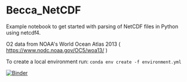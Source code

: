 # Becca_NetCDF

Example notebook to get started with parsing of NetCDF files in Python using netcdf4.

O2 data from NOAA's World Ocean Atlas 2013 ( https://www.nodc.noaa.gov/OC5/woa13/ )

To create a local environment run: `conda env create -f environment.yml`


[![Binder](https://mybinder.org/badge_logo.svg)](https://mybinder.org/v2/gh/jaclynsaunders/Becca_NetCDF/master)


